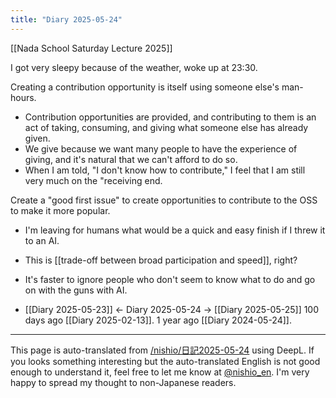 ```yaml
---
title: "Diary 2025-05-24"
---
```



[[Nada School Saturday Lecture 2025]]


I got very sleepy because of the weather, woke up at 23:30.

Creating a contribution opportunity is itself using someone else's man-hours.
- Contribution opportunities are provided, and contributing to them is an act of taking, consuming, and giving what someone else has already given.
- We give because we want many people to have the experience of giving, and it's natural that we can't afford to do so.
- When I am told, "I don't know how to contribute," I feel that I am still very much on the "receiving end.

Create a "good first issue" to create opportunities to contribute to the OSS to make it more popular.
- I'm leaving for humans what would be a quick and easy finish if I threw it to an AI.
- This is [[trade-off between broad participation and speed]], right?
- It's faster to ignore people who don't seem to know what to do and go on with the guns with AI.



- [[Diary 2025-05-23]] ← Diary 2025-05-24 → [[Diary 2025-05-25]]
100 days ago [[Diary 2025-02-13]].
1 year ago [[Diary 2024-05-24]].
---
This page is auto-translated from [/nishio/日記2025-05-24](https://scrapbox.io/nishio/日記2025-05-24) using DeepL. If you looks something interesting but the auto-translated English is not good enough to understand it, feel free to let me know at [@nishio_en](https://twitter.com/nishio_en). I'm very happy to spread my thought to non-Japanese readers.